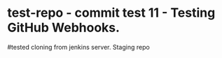 # test-repo - commit test 11 - Testing GitHub Webhooks.

#tested cloning from jenkins server.
Staging repo
